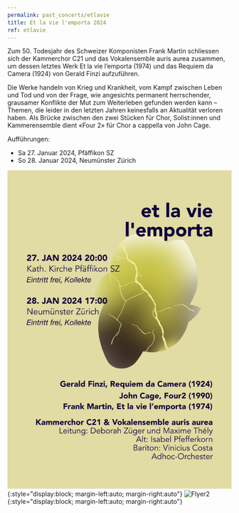 ```yaml
---
permalink: past_concerts/etlavie
title: Et la vie l'emporta 2024
ref: etlavie
---
```



Zum 50. Todesjahr des Schweizer Komponisten Frank Martin schliessen sich der Kammerchor C21 und das Vokalensemble auris aurea zusammen, um dessen letztes Werk Et la vie l’emporta (1974) und das Requiem da Camera (1924) von Gerald Finzi aufzuführen.

Die Werke handeln von Krieg und Krankheit, vom Kampf zwischen Leben und Tod und von der Frage, wie angesichts permanent herrschender, grausamer Konflikte der Mut zum Weiterleben gefunden werden kann – Themen, die leider in den letzten Jahren keinesfalls an Aktualität verloren haben. Als Brücke zwischen den zwei Stücken für Chor, Solist:innen und Kammerensemble dient «Four 2» für Chor a cappella von John Cage.


Aufführungen:
- Sa 27. Januar 2024, Pfäffikon SZ
- So 28. Januar 2024, Neumünster Zürich

![Flyer1](/assets/etlavie/FlyerEtlavie-0.png){:style="display:block; margin-left:auto; margin-right:auto"}
![Flyer2](/assets/etlavie/FlyerEtlavie-1.png){:style="display:block; margin-left:auto; margin-right:auto"}
